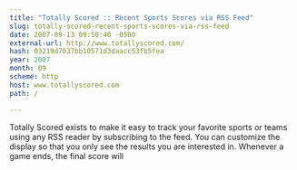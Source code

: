 ```yaml
---
title: "Totally Scored :: Recent Sports Scores via RSS Feed"
slug: totally-scored-recent-sports-scores-via-rss-feed
date: 2007-09-13 09:50:40 -0500
external-url: http://www.totallyscored.com/
hash: 03219d7037bb10571d3daacc53fb5fea
year: 2007
month: 09
scheme: http
host: www.totallyscored.com
path: /

---
```


Totally Scored exists to make it easy to track your favorite sports or teams using any RSS reader by subscribing to the feed. You can customize the display so that you only see the results you are interested in. Whenever a game ends, the final score will
